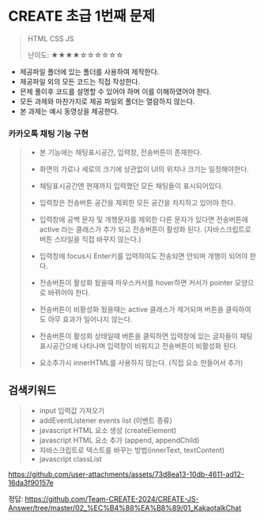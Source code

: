 # CREATE 초급 1번째 문제
> HTML CSS JS
>
> 난이도: ★★★★☆☆☆☆☆☆


* 제공파일 폴더에 있는 폴더를 사용하여 제작한다.
* 제공파일 외의 모든 코드는 직접 작성한다.
* 믄제 풀이후 코드를 설명할 수 있어야 하며 이를 이해하였어야 한다.
* 모든 과제와 마찬가지로 제공 파일외 폴더는 열람하지 않는다.
* 본 과제는 예시 동영상을 제공한다.

### 카카오톡 채팅 기능 구현
>* 본 기능에는 채팅표시공간, 입력창, 전송버튼이 존재한다.
>
>* 화면의 가로나 세로의 크기에 상관없이 UI의 위치나 크기는 일정해야한다.
>
>* 채팅표시공간엔 현재까지 입력했던 모든 채팅들이 표시되어있다.
>
>* 입력창은 전송버튼 공간을 제외한 모든 공간을 차지하고 있어야 한다.
>
>* 입력창에 공백 문자 및 개행문자를 제외한 다른 문자가 있다면 전송버튼에 active 라는 클래스가 추가 되고 전송버튼이 활성화 된다. (자바스크립트로 버튼 스타일을 직접 바꾸지 않는다.)
>
>* 입력창에 focus시 Enter키를 입력하여도 전송되면 안되며 개행이 되어야 한다.
>
>* 전송버튼이 활성화 됬을때 마우스커서를 hover하면 커서가 pointer 모양으로 바뀌어야 한다.
>
>* 전송버튼이 비황성화 됬을때는 active 클래스가 제거되며 버튼을 클릭하여도 아무 효과가 일어나지 않는다.
>
>* 전송버튼이 활성화 상태일때 버튼을 클릭하면 입력창에 있는 글자들이 채팅표시공간으에 나타나며 입력창이 비워지고 전송버튼이 비활성화 된다.
>
>* 요소추가시 innerHTML를 사용하지 않는다. (직접 요소 만들어서 추가)
>


## 검색키워드
>* input 입력값 가져오기
>* addEventListener events list (이벤트 종류)
>* javascript HTML 요소 생성 (createElement)
>* javascript HTML 요소 추가 (append, appendChild)
>* 자바스크립트로 텍스트를 바꾸는 방법(innerText, textContent)
>* javascript classList


https://github.com/user-attachments/assets/73d8ea13-10db-4611-ad12-16da3f90157e

정답: https://github.com/Team-CREATE-2024/CREATE-JS-Answer/tree/master/02_%EC%B4%88%EA%B8%89/01_KakaotalkChat